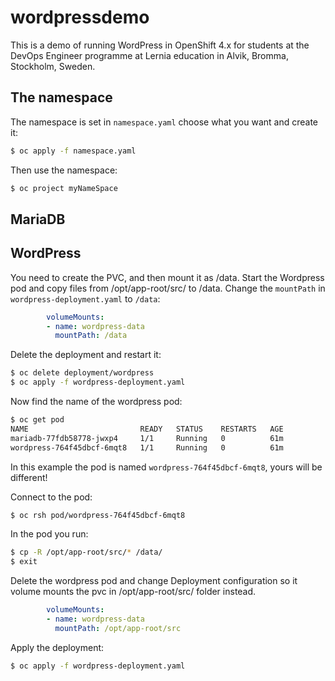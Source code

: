 # wordpressdemo

This is a demo of running WordPress in OpenShift 4.x for students at the
DevOps Engineer programme at Lernia education in Alvik, Bromma, Stockholm, Sweden.

## The namespace

The namespace is set in `namespace.yaml` choose what you want and create it:

```sh
$ oc apply -f namespace.yaml
```

Then use the namespace:

```sh
$ oc project myNameSpace
```

## MariaDB

## WordPress

You need to create the PVC, and then mount it as /data. Start the Wordpress pod and copy files from /opt/app-root/src/ to /data. Change the `mountPath` in `wordpress-deployment.yaml` to `/data`:

```yaml
        volumeMounts:
        - name: wordpress-data
          mountPath: /data
```

Delete the deployment and restart it:

```sh
$ oc delete deployment/wordpress
$ oc apply -f wordpress-deployment.yaml
```

Now find the name of the wordpress pod:

```sh
$ oc get pod
NAME                         READY   STATUS    RESTARTS   AGE
mariadb-77fdb58778-jwxp4     1/1     Running   0          61m
wordpress-764f45dbcf-6mqt8   1/1     Running   0          61m
```

In this example the pod is named `wordpress-764f45dbcf-6mqt8`, yours will be different!

Connect to the pod:

```sh
$ oc rsh pod/wordpress-764f45dbcf-6mqt8
```

In the pod you run:

```sh
$ cp -R /opt/app-root/src/* /data/
$ exit
```

Delete the wordpress pod and change Deployment configuration so it volume mounts the pvc in /opt/app-root/src/ folder instead.


```yaml
        volumeMounts:
        - name: wordpress-data
          mountPath: /opt/app-root/src
```

Apply the deployment:

```sh
$ oc apply -f wordpress-deployment.yaml
```



